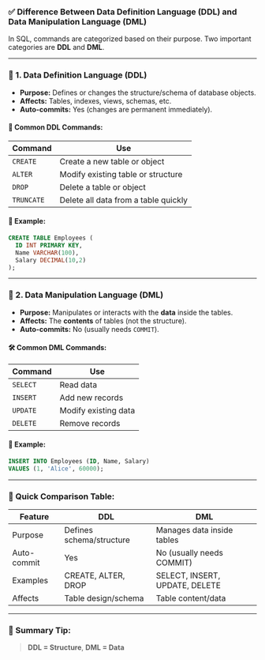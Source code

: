 ### ✅ Difference Between Data Definition Language (DDL) and Data Manipulation Language (DML)

In SQL, commands are categorized based on their purpose. Two important categories are **DDL** and **DML**.

---

### 📘 1. Data Definition Language (DDL)

* **Purpose:** Defines or changes the structure/schema of database objects.
* **Affects:** Tables, indexes, views, schemas, etc.
* **Auto-commits:** Yes (changes are permanent immediately).

#### 🔧 Common DDL Commands:

| Command    | Use                                  |
| ---------- | ------------------------------------ |
| `CREATE`   | Create a new table or object         |
| `ALTER`    | Modify existing table or structure   |
| `DROP`     | Delete a table or object             |
| `TRUNCATE` | Delete all data from a table quickly |

#### 🧠 Example:

```sql
CREATE TABLE Employees (
  ID INT PRIMARY KEY,
  Name VARCHAR(100),
  Salary DECIMAL(10,2)
);
```

---

### 📙 2. Data Manipulation Language (DML)

* **Purpose:** Manipulates or interacts with the **data** inside the tables.
* **Affects:** The **contents** of tables (not the structure).
* **Auto-commits:** No (usually needs `COMMIT`).

#### 🛠️ Common DML Commands:

| Command  | Use                  |
| -------- | -------------------- |
| `SELECT` | Read data            |
| `INSERT` | Add new records      |
| `UPDATE` | Modify existing data |
| `DELETE` | Remove records       |

#### 🧠 Example:

```sql
INSERT INTO Employees (ID, Name, Salary)
VALUES (1, 'Alice', 60000);
```

---

### 📌 Quick Comparison Table:

| Feature     | DDL                      | DML                            |
| ----------- | ------------------------ | ------------------------------ |
| Purpose     | Defines schema/structure | Manages data inside tables     |
| Auto-commit | Yes                      | No (usually needs COMMIT)      |
| Examples    | CREATE, ALTER, DROP      | SELECT, INSERT, UPDATE, DELETE |
| Affects     | Table design/schema      | Table content/data             |

---

### 🎯 Summary Tip:

> **DDL = Structure**,
> **DML = Data**